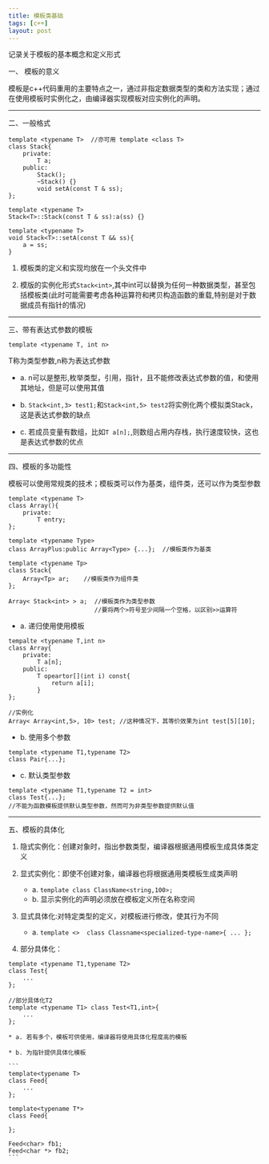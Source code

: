 ```yaml
---
title: 模板类基础
tags: [c++]
layout: post
---
```


记录关于模板的基本概念和定义形式

一、 模板的意义

模板是c++代码重用的主要特点之一，通过非指定数据类型的类和方法实现；通过在使用模板时实例化之，由编译器实现模板对应实例化的声明。

---------------

二、一般格式

```
template <typename T>  //亦可用 template <class T>
class Stack{
	private:
		T a;
	public:
		Stack();
		~Stack() {}
		void setA(const T & ss);
};

template <typename T>
Stack<T>::Stack(const T & ss):a(ss) {}

template <typename T>
void Stack<T>::setA(const T && ss){
	a = ss;
}
```

1. 模板类的定义和实现均放在一个头文件中

2. 模版的实例化形式`Stack<int>`,其中int可以替换为任何一种数据类型，甚至包括模板类(此时可能需要考虑各种运算符和拷贝构造函数的重载,特别是对于数据成员有指针的情况)

---------------

三、带有表达式参数的模板

`template <typename T, int n>`

T称为类型参数,n称为表达式参数
	
* a. n可以是整形,枚举类型，引用，指针，且不能修改表达式参数的值，和使用其地址，但是可以使用其值

* b. `Stack<int,3> test1;`和`Stack<int,5> test2`将实例化两个模拟类Stack，这是表达式参数的缺点

* c. 若成员变量有数组，比如`T a[n];`,则数组占用内存栈，执行速度较快，这也是表达式参数的优点

---------------

四、模板的多功能性

模板可以使用常规类的技术；模板类可以作为基类，组件类，还可以作为类型参数

```
template <typename T>
class Array(){
	private:
		T entry;
};

template <typename Type>
class ArrayPlus:public Array<Type> {...};  //模板类作为基类

template <typename Tp>
class Stack{
	Array<Tp> ar;    //模板类作为组件类
};

Array< Stack<int> > a;  //模板类作为类型参数
						//要将两个>符号至少间隔一个空格，以区别>>运算符
```

* a. 递归使用使用模板

```
tempalte <typename T,int n>
class Array{
	private:
		T a[n];
	public:
		T opeartor[](int i) const{
			return a[i];
		}
};

//实例化
Array< Array<int,5>, 10> test; //这种情况下，其等价效果为int test[5][10];
```

* b. 使用多个参数

```
template <typename T1,typename T2>
class Pair{...};
```

* c. 默认类型参数

```
template <typename T1,typename T2 = int>
class Test{...};
//不能为函数模板提供默认类型参数，然而可为非类型参数提供默认值
```

---------------

五、模板的具体化

1. 隐式实例化：创建对象时，指出参数类型，编译器根据通用模板生成具体类定义

2. 显式实例化：即使不创建对象，编译器也将根据通用类模板生成类声明
	
	* a. `template class ClassName<string,100>;` 
	* b. 显示实例化的声明必须放在模板定义所在名称空间

3. 显式具体化:对特定类型的定义，对模板进行修改，使其行为不同 

	* a. `template <> 
	      class Classname<specialized-type-name>{
	      	...
	      };`

4. 部分具体化：

```
template <typename T1,typename T2>
class Test{
	...
};

//部分具体化T2
template <typename T1> class Test<T1,int>{
	...
};
```

	* a. 若有多个，模板可供使用，编译器将使用具体化程度高的模板

	* b. 为指针提供具体化模板

	```
	template<typename T>
	class Feed{
		...
	};
              
	template<typename T*>
	class Feed{
              
	};
      
    Feed<char> fb1;
    Feed<char *> fb2;
	```

